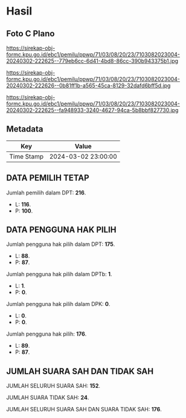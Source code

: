 # Hasil

## Foto C Plano

https://sirekap-obj-formc.kpu.go.id/ebc1/pemilu/ppwp/71/03/08/20/23/7103082023004-20240302-222625--779eb6cc-6d41-4bd8-86cc-390b943375b1.jpg

https://sirekap-obj-formc.kpu.go.id/ebc1/pemilu/ppwp/71/03/08/20/23/7103082023004-20240302-222626--0b81ff1b-a565-45ca-8129-32dafd6bff5d.jpg

https://sirekap-obj-formc.kpu.go.id/ebc1/pemilu/ppwp/71/03/08/20/23/7103082023004-20240302-222625--fa948933-3240-4627-94ca-5b8bbf827730.jpg


## Metadata

| Key        | Value               |
| ---------- | ------------------- |
| Time Stamp | 2024-03-02 23:00:00 |


## DATA PEMILIH TETAP

Jumlah pemilih dalam DPT: **216**.
 * L: **116**.
 * P: **100**.

## DATA PENGGUNA HAK PILIH

Jumlah pengguna hak pilih dalam DPT: **175**.
 * L: **88**.
 * P: **87**.

Jumlah pengguna hak pilih dalam DPTb: **1**.
 * L: **1**.
 * P: **0**.

Jumlah pengguna hak pilih dalam DPK: **0**.
 * L: **0**.
 * P: **0**.

Jumlah pengguna hak pilih: **176**.
 * L: **89**.
 * P: **87**.

## JUMLAH SUARA SAH DAN TIDAK SAH

JUMLAH SELURUH SUARA SAH: **152**.

JUMLAH SUARA TIDAK SAH: **24**.

JUMLAH SELURUH SUARA SAH DAN SUARA TIDAK SAH: **176**.


